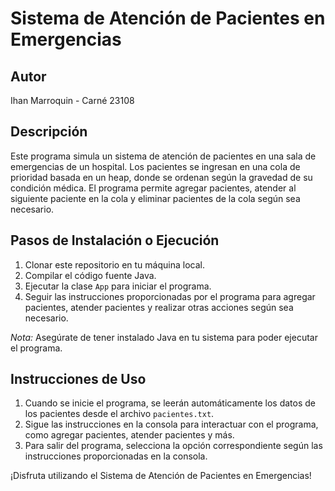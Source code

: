 # Sistema de Atención de Pacientes en Emergencias

## Autor
Ihan Marroquin - Carné 23108

## Descripción
Este programa simula un sistema de atención de pacientes en una sala de emergencias de un hospital. Los pacientes se ingresan en una cola de prioridad basada en un heap, donde se ordenan según la gravedad de su condición médica. El programa permite agregar pacientes, atender al siguiente paciente en la cola y eliminar pacientes de la cola según sea necesario.

## Pasos de Instalación o Ejecución
1. Clonar este repositorio en tu máquina local.
2. Compilar el código fuente Java.
3. Ejecutar la clase `App` para iniciar el programa.
4. Seguir las instrucciones proporcionadas por el programa para agregar pacientes, atender pacientes y realizar otras acciones según sea necesario.

*Nota:* Asegúrate de tener instalado Java en tu sistema para poder ejecutar el programa.

## Instrucciones de Uso
1. Cuando se inicie el programa, se leerán automáticamente los datos de los pacientes desde el archivo `pacientes.txt`.
2. Sigue las instrucciones en la consola para interactuar con el programa, como agregar pacientes, atender pacientes y más.
3. Para salir del programa, selecciona la opción correspondiente según las instrucciones proporcionadas en la consola.

¡Disfruta utilizando el Sistema de Atención de Pacientes en Emergencias!

